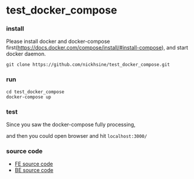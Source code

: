 # test_docker_compose

### install 
Please install docker and docker-compose first(https://docs.docker.com/compose/install/#install-compose),
and start docker daemon.
```
git clone https://github.com/nickhsine/test_docker_compose.git
```

### run 
```
cd test_docker_compose
docker-compose up
```

### test
Since you saw the docker-compose fully processing, 

and then you could open browser and hit `localhost:3000/`

### source code
* [FE source code](https://github.com/nickhsine/test_frontend.git)
* [BE source code](https://github.com/nickhsine/test_backend.git)
